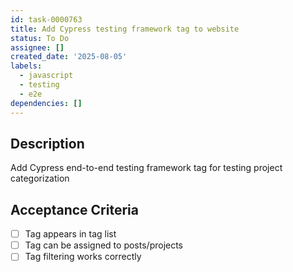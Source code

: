 ```yaml
---
id: task-0000763
title: Add Cypress testing framework tag to website
status: To Do
assignee: []
created_date: '2025-08-05'
labels:
  - javascript
  - testing
  - e2e
dependencies: []
---
```


## Description

Add Cypress end-to-end testing framework tag for testing project categorization

## Acceptance Criteria

- [ ] Tag appears in tag list
- [ ] Tag can be assigned to posts/projects
- [ ] Tag filtering works correctly
